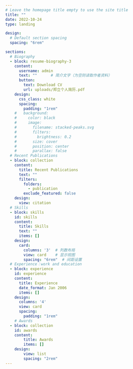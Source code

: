 ```yaml
---
# Leave the homepage title empty to use the site title
title: ""
date: 2022-10-24
type: landing

design:
  # Default section spacing
  spacing: "6rem"

sections:
  # Biography
  - block: resume-biography-3
    content:
      username: admin
      text: ""      # 简介文字（为空则读取作者资料）
      button:
        text: Download CV
        url: uploads/郑立个人简历.pdf
    design:
      css_class: white
      spacing:
        padding: "1rem"
    #   background:
    #     color: black
    #     image:
    #       filename: stacked-peaks.svg
    #       filters:
    #         brightness: 0.2
    #       size: cover
    #       position: center
    #       parallax: false
  # Recent Publications
  - block: collection
    content:
      title: Recent Publications
      text: ""
      filters:
        folders:
          - publication
        exclude_featured: false
    design:
      view: citation
  # Skills
  - block: skills
    id: skills
    content:
      title: Skills
      text: ""
      items: []  
    design:
      card:
        columns: '3'  # 列数布局
        view: card    # 显示视图
        spacing: "6rem"  # 间距设置
  # Experience：work and education
  - block: experience
    id: experience
    content:
      title: Experience
      date_format: Jan 2006
      items: []  
    design:
      columns: '4'
      view: card
      spacing:
        padding: "1rem"
    # Awards
  - block: collection
    id: awards
    content:
        title: Awards
        items: []  
    design:
        view: list
        spacing: "2rem"
---
```

